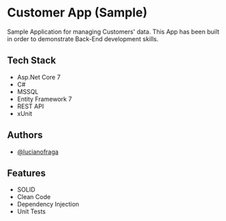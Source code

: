 # Customer App (Sample)

Sample Application for managing Customers' data.
This App has been built in order to demonstrate Back-End development skills.

Tech Stack 
-
- Asp.Net Core 7
- C#
- MSSQL
- Entity Framework 7
- REST API
- xUnit

## Authors

- [@lucianofraga](https://www.github.com/octokatherine)


## Features

- SOLID
- Clean Code
- Dependency Injection
- Unit Tests
